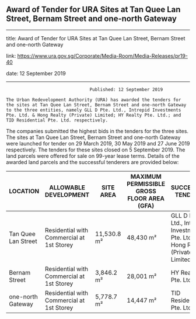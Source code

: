 ## Award of Tender for URA Sites at Tan Quee Lan Street, Bernam Street and one-north Gateway

---

title: Award of Tender for URA Sites at Tan Quee Lan Street, Bernam Street and one-north Gateway

link: https://www.ura.gov.sg/Corporate/Media-Room/Media-Releases/pr19-40

date: 12 September 2019

---

                                    Published: 12 September 2019

    The Urban Redevelopment Authority (URA) has awarded the tenders for the sites at Tan Quee Lan Street, Bernam Street and one-north Gateway to the three entities, namely GLL D Pte. Ltd., Intrepid Investments Pte. Ltd. & Hong Realty (Private) Limited; HY Realty Pte. Ltd.; and TID Residential Pte. Ltd. respectively.

The companies submitted the highest bids in the tenders for the three sites.
The sites at Tan Quee Lan Street, Bernam Street and one-north Gateway were launched for tender on 29 March 2019, 30 May 2019 and 27 June 2019 respectively. The tenders for these sites closed on 5 September 2019. The land parcels were offered for sale on 99-year lease terms.
Details of the awarded land parcels and the successful tenderers are provided below:

| LOCATION            | ALLOWABLE DEVELOPMENT                     | SITE AREA   | MAXIMUM PERMISSIBLE GROSS FLOOR AREA (GFA) | SUCCESSFUL TENDERER                                                               | TENDERED PRICE ($PSM of GFA) |
| ------------------- | ----------------------------------------- | ----------- | ------------------------------------------ | --------------------------------------------------------------------------------- | ---------------------------- |
| Tan Quee Lan Street | Residential with Commercial at 1st Storey | 11,530.8 m² | 48,430 m²                                  | GLL D Pte. Ltd., Intrepid Investments Pte. Ltd. and Hong Realty (Private) Limited | $800,190,000.00 ($16,522.61) |
| Bernam Street       | Residential with Commercial at 1st Storey | 3,846.2 m²  | 28,001 m²                                  | HY Realty Pte. Ltd.                                                               | $440,900,000.00 ($15,745.87) |
| one-north Gateway   | Residential with Commercial at 1st Storey | 5,778.7 m²  | 14,447 m²                                  | TID Residential Pte. Ltd.                                                         | $155,738,074.00 ($10,779.96) |
